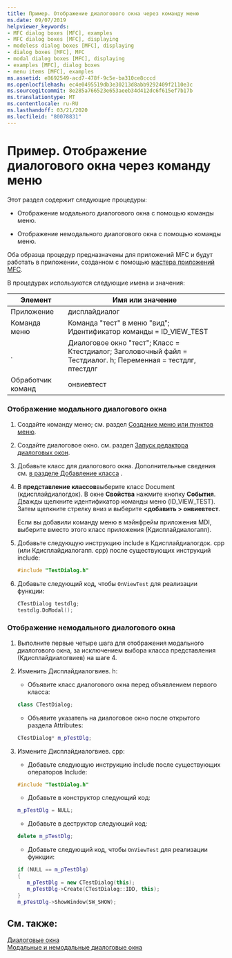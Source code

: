 ```yaml
---
title: Пример. Отображение диалогового окна через команду меню
ms.date: 09/07/2019
helpviewer_keywords:
- MFC dialog boxes [MFC], examples
- MFC dialog boxes [MFC], displaying
- modeless dialog boxes [MFC], displaying
- dialog boxes [MFC], MFC
- modal dialog boxes [MFC], displaying
- examples [MFC], dialog boxes
- menu items [MFC], examples
ms.assetid: e8692549-acd7-478f-9c5e-ba310ce8cccd
ms.openlocfilehash: ec4e0495519db3e30213d8abb9292409f2110e3c
ms.sourcegitcommit: 8e285a766523e653aeeb34d412dc6f615ef7b17b
ms.translationtype: MT
ms.contentlocale: ru-RU
ms.lasthandoff: 03/21/2020
ms.locfileid: "80078831"
---
```

# <a name="example-displaying-a-dialog-box-via-a-menu-command"></a>Пример. Отображение диалогового окна через команду меню

Этот раздел содержит следующие процедуры:

- Отображение модального диалогового окна с помощью команды меню.

- Отображение немодального диалогового окна с помощью команды меню.

Оба образца процедур предназначены для приложений MFC и будут работать в приложении, созданном с помощью [мастера приложений MFC](../mfc/reference/mfc-application-wizard.md).

В процедурах используются следующие имена и значения:

|Элемент|Имя или значение|
|----------|-------------------|
|Приложение|дисплайдиалог|
|Команда меню|Команда "тест" в меню "вид"; Идентификатор команды = ID_VIEW_TEST|
|.|Диалоговое окно "тест"; Класс = Ктестдиалог; Заголовочный файл = Тестдиалог. h; Переменная = тестдлг, птестдлг|
|Обработчик команд|онвиевтест|

### <a name="to-display-a-modal-dialog-box"></a>Отображение модального диалогового окна

1. Создайте команду меню; см. раздел [Создание меню или пунктов меню](../windows/creating-a-menu.md).

1. Создайте диалоговое окно. см. раздел [Запуск редактора диалоговых окон](../windows/creating-a-new-dialog-box.md).

1. Добавьте класс для диалогового окна. Дополнительные сведения см. [в разделе Добавление класса](../ide/adding-a-class-visual-cpp.md) .

1. В **представление классов**выберите класс Document (кдисплайдиалогдок). В окне **Свойства** нажмите кнопку **События**. Дважды щелкните идентификатор команды меню (ID_VIEW_TEST). Затем щелкните стрелку вниз и выберите **\<добавить > онвиевтест**.

   Если вы добавили команду меню в мэйнфрейм приложения MDI, выберите вместо этого класс приложения (Кдисплайдиалогапп).

1. Добавьте следующую инструкцию include в Кдисплайдиалогдок. cpp (или Кдисплайдиалогапп. cpp) после существующих инструкций include:

   ```cpp
   #include "TestDialog.h"
   ```

1. Добавьте следующий код, чтобы `OnViewTest` для реализации функции:

   ```cpp
   CTestDialog testdlg;
   testdlg.DoModal();
   ```

### <a name="to-display-a-modeless-dialog-box"></a>Отображение немодального диалогового окна

1. Выполните первые четыре шага для отображения модального диалогового окна, за исключением выбора класса представления (Кдисплайдиалогвиев) на шаге 4.

1. Изменить Дисплайдиалогвиев. h:

   - Объявите класс диалогового окна перед объявлением первого класса:

   ```cpp
   class CTestDialog;
   ```

   - Объявите указатель на диалоговое окно после открытого раздела Attributes:

   ```cpp
   CTestDialog* m_pTestDlg;
   ```

1. Измените Дисплайдиалогвиев. cpp:

   - Добавьте следующую инструкцию include после существующих операторов Include:

   ```cpp
   #include "TestDialog.h"
   ```

   - Добавьте в конструктор следующий код:

   ```cpp
   m_pTestDlg = NULL;
   ```

   - Добавьте в деструктор следующий код:

   ```cpp
   delete m_pTestDlg;
   ```

   - Добавьте следующий код, чтобы `OnViewTest` для реализации функции:

   ```cpp
   if (NULL == m_pTestDlg)
   {
      m_pTestDlg = new CTestDialog(this);
      m_pTestDlg->Create(CTestDialog::IDD, this);
   }
   m_pTestDlg->ShowWindow(SW_SHOW);
   ```

## <a name="see-also"></a>См. также:

[Диалоговые окна](../mfc/dialog-boxes.md)<br/>
[Модальные и немодальные диалоговые окна](../mfc/modal-and-modeless-dialog-boxes.md)
